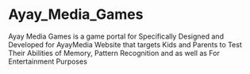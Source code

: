 # Ayay_Media_Games
Ayay Media Games is a game portal for Specifically Designed and Developed for AyayMedia Website that targets Kids and Parents to Test Their Abilities of Memory, Pattern Recognition and as well as For Entertainment Purposes 
